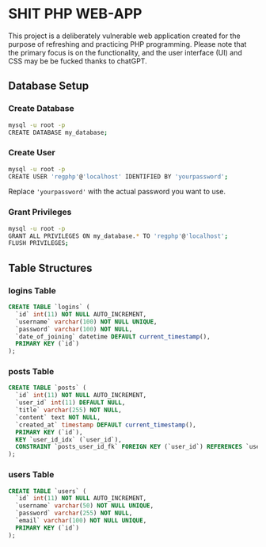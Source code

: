 # SHIT PHP WEB-APP 

This project is a deliberately vulnerable web application created for the purpose of refreshing and practicing PHP programming. Please note that the primary focus is on the functionality, and the user interface (UI) and CSS may be be fucked thanks to chatGPT.


## Database Setup

### Create Database

```bash
mysql -u root -p
CREATE DATABASE my_database;
```

### Create User

```bash
mysql -u root -p
CREATE USER 'regphp'@'localhost' IDENTIFIED BY 'yourpassword';
```

Replace `'yourpassword'` with the actual password you want to use.

### Grant Privileges

```bash
mysql -u root -p
GRANT ALL PRIVILEGES ON my_database.* TO 'regphp'@'localhost';
FLUSH PRIVILEGES;
```

## Table Structures

### logins Table

```sql
CREATE TABLE `logins` (
  `id` int(11) NOT NULL AUTO_INCREMENT,
  `username` varchar(100) NOT NULL UNIQUE,
  `password` varchar(100) NOT NULL,
  `date_of_joining` datetime DEFAULT current_timestamp(),
  PRIMARY KEY (`id`)
);
```

### posts Table

```sql
CREATE TABLE `posts` (
  `id` int(11) NOT NULL AUTO_INCREMENT,
  `user_id` int(11) DEFAULT NULL,
  `title` varchar(255) NOT NULL,
  `content` text NOT NULL,
  `created_at` timestamp DEFAULT current_timestamp(),
  PRIMARY KEY (`id`),
  KEY `user_id_idx` (`user_id`),
  CONSTRAINT `posts_user_id_fk` FOREIGN KEY (`user_id`) REFERENCES `users` (`id`) ON DELETE SET NULL ON UPDATE CASCADE
);
```

### users Table

```sql
CREATE TABLE `users` (
  `id` int(11) NOT NULL AUTO_INCREMENT,
  `username` varchar(50) NOT NULL UNIQUE,
  `password` varchar(255) NOT NULL,
  `email` varchar(100) NOT NULL UNIQUE,
  PRIMARY KEY (`id`)
);
```

